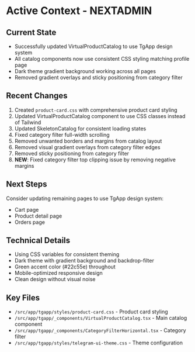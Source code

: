 # Active Context - NEXTADMIN

## Current State
- Successfully updated VirtualProductCatalog to use TgApp design system
- All catalog components now use consistent CSS styling matching profile page
- Dark theme gradient background working across all pages
- Removed gradient overlays and sticky positioning from category filter

## Recent Changes
1. Created `product-card.css` with comprehensive product card styling
2. Updated VirtualProductCatalog component to use CSS classes instead of Tailwind
3. Updated SkeletonCatalog for consistent loading states
4. Fixed category filter full-width scrolling
5. Removed unwanted borders and margins from catalog layout
6. Removed visual gradient overlays from category filter edges
7. Removed sticky positioning from category filter
8. **NEW**: Fixed category filter top clipping issue by removing negative margins

## Next Steps
Consider updating remaining pages to use TgApp design system:
- Cart page
- Product detail page  
- Orders page

## Technical Details
- Using CSS variables for consistent theming
- Dark theme with gradient background and backdrop-filter
- Green accent color (#22c55e) throughout
- Mobile-optimized responsive design
- Clean design without visual noise

## Key Files
- `/src/app/tgapp/styles/product-card.css` - Product card styling
- `/src/app/tgapp/_components/VirtualProductCatalog.tsx` - Main catalog component
- `/src/app/tgapp/_components/CategoryFilterHorizontal.tsx` - Category filter
- `/src/app/tgapp/styles/telegram-ui-theme.css` - Theme configuration